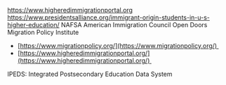  https://www.higheredimmigrationportal.org
 https://www.presidentsalliance.org/immigrant-origin-students-in-u-s-higher-education/ 
 NAFSA
 American Immigration Council
 Open Doors
Migration Policy Institute

- [https://www.migrationpolicy.org/](https://www.migrationpolicy.org/) 
- [https://www.higheredimmigrationportal.org/](https://www.higheredimmigrationportal.org/) 

IPEDS: Integrated Postsecondary Education Data System


